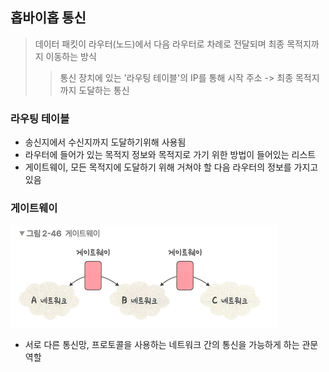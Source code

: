 ## 홉바이홉 통신
 
> 데이터 패킷이 라우터(노드)에서 다음 라우터로 차례로 전달되며 최종 목적지까지 이동하는 방식
>
> > 통신 장치에 있는 '라우팅 테이블'의 IP를 통해 시작 주소 -> 최종 목적지까지 도달하는 통신 

### 라우팅 테이블
- 송신지에서 수신지까지 도달하기위해 사용됨
- 라우터에 들어가 있는 목적지 정보와 목적지로 가기 위한 방법이 들어있는 리스트
- 게이트웨이, 모든 목적지에 도달하기 위해 거쳐야 할 다음 라우터의 정보를 가지고 있음

### 게이트웨이
![img_1.png](img/img_1.png)
- 서로 다른 통신망, 프로토콜을 사용하는 네트워크 간의 통신을 가능하게 하는 관문 역할
